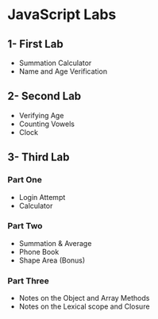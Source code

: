 # JavaScript Labs

## 1- First Lab

- Summation Calculator
- Name and Age Verification

## 2- Second Lab

- Verifying Age
- Counting Vowels
- Clock

## 3- Third Lab

### Part One

- Login Attempt
- Calculator

### Part Two

- Summation & Average
- Phone Book
- Shape Area (Bonus)

### Part Three

- Notes on the Object and Array Methods
- Notes on the Lexical scope and Closure
